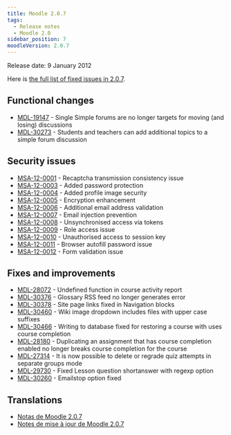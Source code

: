 ```yaml
---
title: Moodle 2.0.7
tags:
  - Release notes
  - Moodle 2.0
sidebar_position: 7
moodleVersion: 2.0.7
---
```


Release date: 9 January 2012

Here is [the full list of fixed issues in 2.0.7](http://moodle.atlassian.net/secure/IssueNavigator!executeAdvanced.jspa?jqlQuery=project+%3D+mdl+AND+resolution+%3D+fixed+AND+fixVersion+in+%28%222.0.7%22%29+ORDER+BY+priority+DESC&runQuery=true&clear=true).

## Functional changes

- [MDL-19147](https://moodle.atlassian.net/browse/MDL-19147) - Single Simple forums are no longer targets for moving (and losing) discussions
- [MDL-30273](https://moodle.atlassian.net/browse/MDL-30273) - Students and teachers can add additional topics to a simple forum discussion

## Security issues

- [MSA-12-0001](http://moodle.org/mod/forum/discuss.php?d=194008) - Recaptcha transmission consistency issue
- [MSA-12-0003](http://moodle.org/mod/forum/discuss.php?d=194011) - Added password protection
- [MSA-12-0004](http://moodle.org/mod/forum/discuss.php?d=194012) - Added profile image security
- [MSA-12-0005](http://moodle.org/mod/forum/discuss.php?d=194013) - Encryption enhancement
- [MSA-12-0006](http://moodle.org/mod/forum/discuss.php?d=194014) - Additional email address validation
- [MSA-12-0007](http://moodle.org/mod/forum/discuss.php?d=194015) - Email injection prevention
- [MSA-12-0008](http://moodle.org/mod/forum/discuss.php?d=194016) - Unsynchronised access via tokens
- [MSA-12-0009](http://moodle.org/mod/forum/discuss.php?d=194017) - Role access issue
- [MSA-12-0010](http://moodle.org/mod/forum/discuss.php?d=194018) - Unauthorised access to session key
- [MSA-12-0011](http://moodle.org/mod/forum/discuss.php?d=194019) - Browser autofill password issue
- [MSA-12-0012](http://moodle.org/mod/forum/discuss.php?d=194020) - Form validation issue

## Fixes and improvements

- [MDL-28072](https://moodle.atlassian.net/browse/MDL-28072) - Undefined function in course activity report
- [MDL-30376](https://moodle.atlassian.net/browse/MDL-30376) - Glossary RSS feed no longer generates error
- [MDL-30378](https://moodle.atlassian.net/browse/MDL-30378) - Site page links fixed in Navigation blocks
- [MDL-30460](https://moodle.atlassian.net/browse/MDL-30460) - Wiki image dropdown includes files with upper case suffixes
- [MDL-30466](https://moodle.atlassian.net/browse/MDL-30466) - Writing to database fixed for restoring a course with uses course completion
- [MDL-28180](https://moodle.atlassian.net/browse/MDL-28180) - Duplicating an assignment that has course completion enabled no longer breaks course completion for the course
- [MDL-27314](https://moodle.atlassian.net/browse/MDL-27314) - It is now possible to delete or regrade quiz attempts in separate groups mode
- [MDL-29730](https://moodle.atlassian.net/browse/MDL-29730) - Fixed Lesson question shortanswer with regexp option
- [MDL-30260](https://moodle.atlassian.net/browse/MDL-30260) - Emailstop option fixed

## Translations

- [Notas de Moodle 2.0.7](https://docs.moodle.org/es/Notas_de_Moodle_2.0.7)
- [Notes de mise à jour de Moodle 2.0.7](https://docs.moodle.org/fr/Notes_de_mise_à_jour_de_Moodle_2.0.7)
